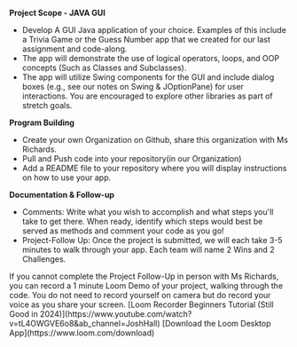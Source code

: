 **Project Scope - JAVA GUI**

- Develop A GUI Java application of your choice. Examples of this include a Trivia Game or the Guess Number app that we created for our last assignment and code-along.
- The app will demonstrate the use of logical operators, loops, and OOP concepts (Such as Classes and Subclasses).
- The app will utilize Swing components for the GUI and include dialog boxes (e.g., see our notes on Swing & JOptionPane) for user interactions. You are encouraged to explore other libraries as part of stretch goals.

**Program Building**

- Create your own Organization on Github, share this organization with Ms Richards.
- Pull and Push code into your repository(in our Organization)
- Add a README file to your repository where you will display instructions on how to use your app.

**Documentation & Follow-up**

- Comments: Write what you wish to accomplish and what steps you'll take to get there. When ready, identify which steps would best be served as methods and comment your code as you go!
- Project-Follow Up: Once the project is submitted, we will each take 3-5 minutes to walk through your app. Each team will name 2 Wins and 2 Challenges.

<aside>
If you cannot complete the Project Follow-Up in person with Ms Richards, you can record a 1 minute Loom Demo of your project, walking through the code. You do not need to record yourself on camera but do record your voice as you share your screen.
[Loom Recorder Beginners Tutorial (Still Good in 2024)](https://www.youtube.com/watch?v=tL4OWGVE6o8&ab_channel=JoshHall)
[Download the Loom Desktop App](https://www.loom.com/download)
</aside>
